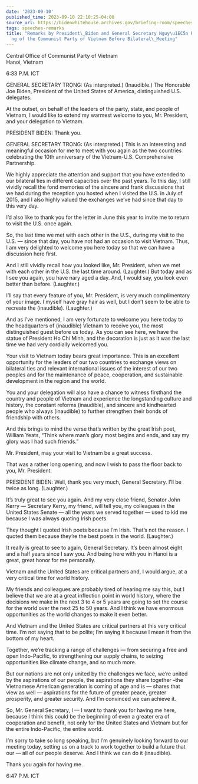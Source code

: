 ```yaml
---
date: '2023-09-10'
published_time: 2023-09-10 22:10:25-04:00
source_url: https://bidenwhitehouse.archives.gov/briefing-room/speeches-remarks/2023/09/10/remarks-by-president-biden-and-general-secretary-nguyen-phu-trong-of-the-communist-party-of-vietnam-before-bilateral-meeting/
tags: speeches-remarks
title: "Remarks by President\_Biden and General Secretary Nguy\u1EC5n Ph\xFA Tr\u1ECD\
  ng of the Communist Party of Vietnam Before Bilateral\_Meeting"
---
```

 
Central Office of Communist Party of Vietnam  
Hanoi, Vietnam

6:33 P.M. ICT

GENERAL SECRETARY TRỌNG: (As interpreted.) (Inaudible.) The Honorable
Joe Biden, President of the United States of America, distinguished U.S.
delegates.

At the outset, on behalf of the leaders of the party, state, and people
of Vietnam, I would like to extend my warmest welcome to you, Mr.
President, and your delegation to Vietnam.

PRESIDENT BIDEN: Thank you.

GENERAL SECRETARY TRỌNG: (As interpreted.) This is an interesting and
meaningful occasion for me to meet with you again as the two countries
celebrating the 10th anniversary of the Vietnam-U.S. Comprehensive
Partnership.

We highly appreciate the attention and support that you have extended to
our bilateral ties in different capacities over the past years. To this
day, I still vividly recall the fond memories of the sincere and frank
discussions that we had during the reception you hosted when I visited
the U.S. in July of 2015, and I also highly valued the exchanges we’ve
had since that day to this very day.

I’d also like to thank you for the letter in June this year to invite me
to return to visit the U.S. once again.

So, the last time we met with each other in the U.S., during my visit to
the U.S. — since that day, you have not had an occasion to visit
Vietnam. Thus, I am very delighted to welcome you here today so that we
can have a discussion here first.

And I still vividly recall how you looked like, Mr. President, when we
met with each other in the U.S. the last time around. (Laughter.) But
today and as I see you again, you have nary aged a day. And, I would
say, you look even better than before. (Laughter.)

I’ll say that every feature of you, Mr. President, is very much
complimentary of your image. I myself have gray hair as well, but I
don’t seem to be able to recreate the (inaudible). (Laughter.)

And as I’ve mentioned, I am very fortunate to welcome you here today to
the headquarters of (inaudible) Vietnam to receive you, the most
distinguished guest before us today. As you can see here, we have the
statue of President Ho Chi Minh, and the decoration is just as it was
the last time we had very cordially welcomed you.

Your visit to Vietnam today bears great importance. This is an excellent
opportunity for the leaders of our two countries to exchange views on
bilateral ties and relevant international issues of the interest of our
two peoples and for the maintenance of peace, cooperation, and
sustainable development in the region and the world.

You and your delegation will also have a chance to witness firsthand the
country and people of Vietnam and experience the longstanding culture
and history, the constant reforms (inaudible), and sincere and
kindhearted people who always (inaudible) to further strengthen their
bonds of friendship with others.

And this brings to mind the verse that’s written by the great Irish
poet, William Yeats, “Think where man’s glory most begins and ends, and
say my glory was I had such friends.”

Mr. President, may your visit to Vietnam be a great success.

That was a rather long opening, and now I wish to pass the floor back to
you, Mr. President.

PRESIDENT BIDEN: Well, thank you very much, General Secretary. I’ll be
twice as long. (Laughter.)

It’s truly great to see you again. And my very close friend, Senator
John Kerry — Secretary Kerry, my friend, will tell you, my colleagues in
the United States Senate — all the years we served together — used to
kid me because I was always quoting Irish poets.

They thought I quoted Irish poets because I’m Irish. That’s not the
reason. I quoted them because they’re the best poets in the world.
(Laughter.)

It really is great to see to again, General Secretary. It’s been almost
eight and a half years since I saw you. And being here with you in Hanoi
is a great, great honor for me personally.

Vietnam and the United States are critical partners and, I would argue,
at a very critical time for world history.

My friends and colleagues are probably tired of hearing me say this, but
I believe that we are at a great inflection point in world history,
where the decisions we make in the next 3 to 4 or 5 years are going to
set the course for the world over the next 25 to 50 years. And I think
we have enormous opportunities as the world changes to make it even
better.

And Vietnam and the United States are critical partners at this very
critical time. I’m not saying that to be polite; I’m saying it because I
mean it from the bottom of my heart.

Together, we’re tracking a range of challenges — from securing a free
and open Indo-Pacific, to strengthening our supply chains, to seizing
opportunities like climate change, and so much more.

But our nations are not only united by the challenges we face, we’re
united by the aspirations of our people, the aspirations they share
together –the Vietnamese American generation is coming of age and is —
shares that view as well — aspirations for the future of greater peace,
greater prosperity, and greater security. And I’m convinced we can
achieve it.

So, Mr. General Secretary, I — I want to thank you for having me here,
because I think this could be the beginning of even a greater era of
cooperation and benefit, not only for the United States and Vietnam but
for the entire Indo-Pacific, the entire world.

I’m sorry to take so long speaking, but I’m genuinely looking forward to
our meeting today, setting us on a track to work together to build a
future that our — all of our people deserve. And I think we can do it
(inaudible).

Thank you again for having me.

6:47 P.M. ICT
